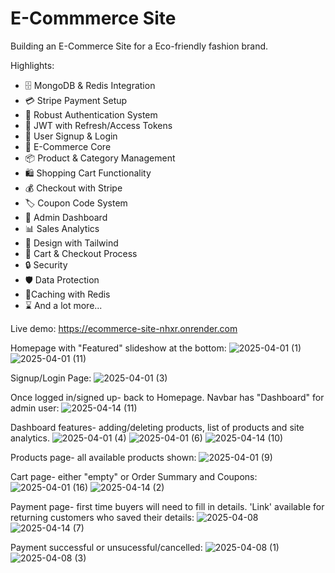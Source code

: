 <h1>E-Commmerce Site</h1>

Building an E-Commerce Site for a Eco-friendly fashion brand.

Highlights:

- 🗄️ MongoDB & Redis Integration
- 💳 Stripe Payment Setup
- 🔐 Robust Authentication System
- 🔑 JWT with Refresh/Access Tokens
- 📝 User Signup & Login
- 🛒 E-Commerce Core
- 📦 Product & Category Management
- 🛍️ Shopping Cart Functionality
- 💰 Checkout with Stripe
- 🏷️ Coupon Code System
- 👑 Admin Dashboard
- 📊 Sales Analytics
- 🎨 Design with Tailwind
- 🛒 Cart & Checkout Process
- 🔒 Security
- 🛡️ Data Protection
- 🚀Caching with Redis
- ⌛ And a lot more...

Live demo: https://ecommerce-site-nhxr.onrender.com

Homepage with "Featured" slideshow at the bottom:
![2025-04-01 (1)](https://github.com/user-attachments/assets/b48f0fef-025c-4f53-91fb-852dc7cffcf2)
![2025-04-01 (11)](https://github.com/user-attachments/assets/7554066f-07c8-40bc-946e-a656cc50aed3)

Signup/Login Page:
![2025-04-01 (3)](https://github.com/user-attachments/assets/2e26d787-982e-4d7d-8dca-05edcc336dbe)

Once logged in/signed up- back to Homepage. Navbar has "Dashboard" for admin user:
![2025-04-14 (11)](https://github.com/user-attachments/assets/49a67069-6c37-4e5d-b3e9-7aff7b21bd06)

Dashboard features- adding/deleting products, list of products and site analytics.
![2025-04-01 (4)](https://github.com/user-attachments/assets/d17a6810-e809-448b-84fa-3f80d97dfdda)
![2025-04-01 (6)](https://github.com/user-attachments/assets/3a2bdf7c-151e-4566-9fd0-be3729b8106d)
![2025-04-14 (10)](https://github.com/user-attachments/assets/907795c8-f14b-46ac-a855-6a7b98fcfdcf)

Products page- all available products shown:
![2025-04-01 (9)](https://github.com/user-attachments/assets/7d822888-10a9-4714-8505-475e69825362)

Cart page- either "empty" or Order Summary and Coupons:
![2025-04-01 (16)](https://github.com/user-attachments/assets/cd9f0ba6-4a17-49cd-96b7-4d5d89905ebe)
![2025-04-14 (2)](https://github.com/user-attachments/assets/3b897fcc-0f6e-486d-83a9-97362e61d201)

Payment page- first time buyers will need to fill in details. 'Link' available for returning customers who saved their details:
![2025-04-08](https://github.com/user-attachments/assets/bbcc9c3e-a6d6-479e-b4f9-1ae84ed4740f)
![2025-04-14 (7)](https://github.com/user-attachments/assets/7fcc0b03-6cb6-4ce2-84d4-8246edce2001)

Payment successful or unsucessful/cancelled:
![2025-04-08 (1)](https://github.com/user-attachments/assets/5af9ee6f-08b5-4b28-871b-b57dd514e94b)
![2025-04-08 (3)](https://github.com/user-attachments/assets/0d998d7e-ffd2-46f6-98a1-21123e83d2c7)

